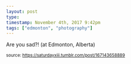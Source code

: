 ```yaml
---
layout: post
type: 
timestamp: November 4th, 2017 9:42pm
tags: ["edmonton", "photography"]
---
```

<a href="https://www.instagram.com/p/BbGU8LMnBB8/ "></a>

Are you sad?! (at Edmonton, Alberta)
 
  
<small>source: https://saturdayxiii.tumblr.com/post/167143658889</small>
